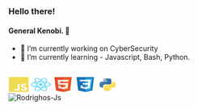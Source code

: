### Hello there!
#### General Kenobi. 👋


- 🔭 I’m currently working on CyberSecurity
- 🌱 I’m currently learning - Javascript, Bash, Python.

<div style="display: inline_block"><br>
  <img align="center" alt="Rodrighos-Js" height="30" width="40" src="https://raw.githubusercontent.com/devicons/devicon/master/icons/javascript/javascript-plain.svg">
  <img align="center" alt="Rodrighos-React" height="30" width="40" src="https://raw.githubusercontent.com/devicons/devicon/master/icons/react/react-original.svg">
  <img align="center" alt="Rodrighos-HTML" height="30" width="40" src="https://raw.githubusercontent.com/devicons/devicon/master/icons/html5/html5-original.svg">
  <img align="center" alt="Rodrighos-CSS" height="30" width="40" src="https://raw.githubusercontent.com/devicons/devicon/master/icons/css3/css3-original.svg">
  <img align="center" alt="Rodrighos-Python" height="30" width="40" src="https://raw.githubusercontent.com/devicons/devicon/master/icons/python/python-original.svg">
  
</div>

<div>
 <img align="center" alt="Rodrighos-Js" height="30" width="40" src="![Rodrigho's GitHub stats](https://github-readme-stats.vercel.app/api?username=rodrighos&show_icons=true)"
![Rodrigho's GitHub stats](https://github-readme-stats.vercel.app/api?username=rodrighos&show_icons=true&theme=transparent)
[![Rodrigho's GitHub stats-Dark](https://github-readme-stats.vercel.app/api?username=rodrighos&show_icons=true&theme=dark#gh-dark-mode-only)](https://github.com/rodrighos/github-readme-stats#gh-dark-mode-only)
[![Rodrighos's GitHub stats-Light](https://github-readme-stats.vercel.app/api?username=rodrighos&show_icons=true&theme=default#gh-light-mode-only)](https://github.com/rodrighos/github-readme-stats#gh-light-mode-only)
</div>


  
  
 

